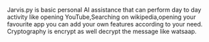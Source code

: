 Jarvis.py  is basic personal  AI assistance that can perform day to day activity like opening YouTube,Searching on wikipedia,opening your favourite app
you can add your own features according to your need.
Cryptography is encrypt as well decrypt the message like watsaap.
